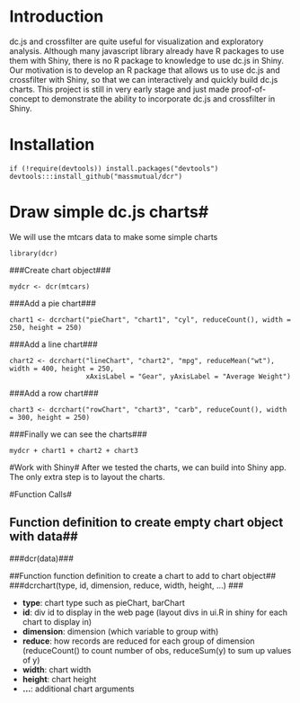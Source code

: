 # Introduction #
dc.js and crossfilter are quite useful for visualization and exploratory analysis. Although many javascript library already have R packages to use them with Shiny, there is no R package to knowledge to use dc.js in Shiny. Our motivation is to develop an R package that allows us to use dc.js and crossfilter with Shiny, so that we can interactively and quickly build dc.js charts. This project is still in very early stage and just made proof-of-concept to demonstrate the ability to incorporate dc.js and crossfilter in Shiny.

# Installation #
```
if (!require(devtools)) install.packages("devtools")
devtools:::install_github("massmutual/dcr")
```

# Draw simple dc.js charts#
We will use the mtcars data to make some simple charts
```
library(dcr)
```


###Create chart object###
```
mydcr <- dcr(mtcars)
```

###Add a pie chart###
```
chart1 <- dcrchart("pieChart", "chart1", "cyl", reduceCount(), width = 250, height = 250)
```

###Add a line chart###
```
chart2 <- dcrchart("lineChart", "chart2", "mpg", reduceMean("wt"), width = 400, height = 250,
                   xAxisLabel = "Gear", yAxisLabel = "Average Weight")
```

###Add a row chart###
```
chart3 <- dcrchart("rowChart", "chart3", "carb", reduceCount(), width = 300, height = 250)
```

###Finally we can see the charts###
```
mydcr + chart1 + chart2 + chart3
```

#Work with Shiny#
After we tested the charts, we can build into Shiny app. The only extra step is to layout the charts.

#Function Calls#
## Function definition to create empty chart object with data##
###dcr(data)###

##Function function definition to create a chart to add to chart object##
###dcrchart(type, id, dimension, reduce, width, height, ...) ###
* __type__: chart type such as pieChart, barChart
* __id__: div id to display in the web page (layout divs in ui.R in shiny for each chart to display in)
* __dimension__: dimension (which variable to group with)
* __reduce__: how records are reduced for each group of dimension (reduceCount() to count number of obs, reduceSum(y) to sum up values of y)
* __width__: chart width
* __height__: chart height
* __...__: additional chart arguments
